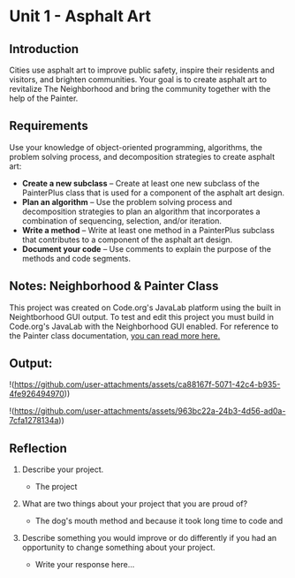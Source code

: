 # Unit 1 - Asphalt Art

## Introduction

Cities use asphalt art to improve public safety, inspire their residents and visitors, and brighten communities. Your goal is to create asphalt art to revitalize The Neighborhood and bring the community together with the help of the Painter.

## Requirements

Use your knowledge of object-oriented programming, algorithms, the problem solving process, and decomposition strategies to create asphalt art:
- **Create a new subclass** – Create at least one new subclass of the PainterPlus class that is used for a component of the asphalt art design.
- **Plan an algorithm** – Use the problem solving process and decomposition strategies to plan an algorithm that incorporates a combination of sequencing, selection, and/or iteration.
- **Write a method** – Write at least one method in a PainterPlus subclass that contributes to a component of the asphalt art design.
- **Document your code** – Use comments to explain the purpose of the methods and code segments.

## Notes: Neighborhood & Painter Class

This project was created on Code.org's JavaLab platform using the built in Neightborhood GUI output. To test and edit this project you must build in Code.org's JavaLab with the Neighborhood GUI enabled. For reference to the Painter class documentation, [you can read more here.](https://studio.code.org/docs/ide/javalab/classes/Painter)

## Output:

!(https://github.com/user-attachments/assets/ca88167f-5071-42c4-b935-4fe926494970))

!(https://github.com/user-attachments/assets/963bc22a-24b3-4d56-ad0a-7cfa1278134a))

## Reflection

1. Describe your project.

   - The project 

2. What are two things about your project that you are proud of?

   - The dog's mouth method and because it took long time to code and 

3. Describe something you would improve or do differently if you had an opportunity to change something about your project.

   - Write your response here...
